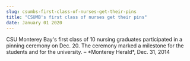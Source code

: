 ```yaml
---
slug: csumbs-first-class-of-nurses-get-their-pins
title: "CSUMB's first class of nurses get their pins"
date: January 01 2020
---
```


 
<p>
  CSU Monterey Bay's first class of 10 nursing graduates participated in a
  pinning ceremony on Dec. 20. The ceremony marked a milestone for the students
  and for the university. – &#42;Monterey Herald&#42;, Dec. 31, 2014
</p>
 
